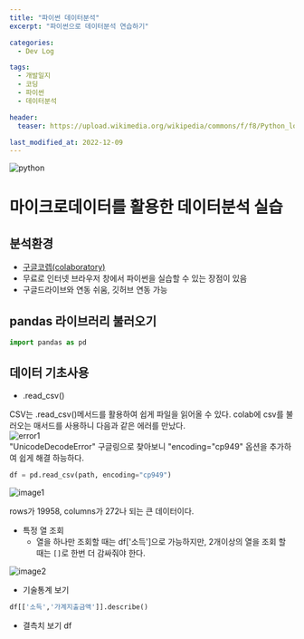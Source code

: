 ```yaml
---
title: "파이썬 데이터분석"
excerpt: "파이썬으로 데이터분석 연습하기"

categories:
  - Dev Log

tags:
  - 개발일지
  - 코딩
  - 파이썬
  - 데이터분석

header:
  teaser: https://upload.wikimedia.org/wikipedia/commons/f/f8/Python_logo_and_wordmark.svg

last_modified_at: 2022-12-09
---
```



![python](https://upload.wikimedia.org/wikipedia/commons/f/f8/Python_logo_and_wordmark.svg)


# 마이크로데이터를 활용한 데이터분석 실습

## 분석환경
- [구글코렙(colaboratory)](https://colab.research.google.com/)
- 무료로 인터넷 브라우저 창에서 파이썬을 실습할 수 있는 장점이 있음
- 구글드라이브와 연동 쉬움, 깃허브 연동 가능

## pandas 라이브러리 불러오기
```python
import pandas as pd
```

## 데이터 기초사용

- .read_csv()  

CSV는 .read_csv()메서드를 활용하여 쉽게 파일을 읽어올 수 있다. colab에 csv를 불러오는 매서드를 사용하니 다음과 같은 에러를 만났다.  
![error1](../assets/images/post/python/20221210_000554.png)  
"UnicodeDecodeError" 구글링으로 찾아보니 "encoding="cp949" 옵션을 추가하여 쉽게 해결 하능하다.
```python
df = pd.read_csv(path, encoding="cp949")
```
![image1](../assets/images/post/python/20221210_002237.png)  

rows가 19958, columns가 272나 되는 큰 데이터이다.

- 특정 열 조회  
  - 열을 하나만 조회할 때는 df['소득']으로 가능하지만, 2개이상의 열을 조회 할 때는 `[]`로 한번 더 감싸줘야 한다.

![image2](../assets/images/post/python/20221210_002524.png)  

- 기술통계 보기
```python
df[['소득','가계지출금액']].describe()
```

- 결측치 보기
df


